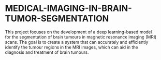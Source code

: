 # MEDICAL-IMAGING-IN-BRAIN-TUMOR-SEGMENTATION
This project focuses on the development of a deep learning-based model for the segmentation of brain tumours in magnetic resonance imaging (MRI) scans. The goal is to create a system that can accurately and efficiently identify the tumour regions in the MRI images, which can aid in the diagnosis and treatment of brain tumours.
